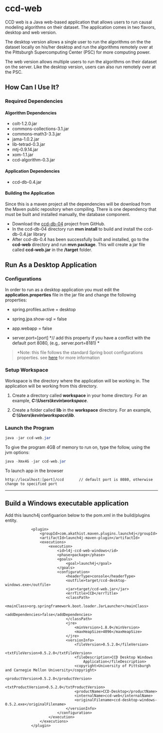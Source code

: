 # ccd-web
CCD web is a Java web-based application that allows users to run causal modeling algorithms on their dataset.  The application comes in two flavors, desktop and web version.

The desktop version allows a single user to run the algorithms on the the dataset locally on his/her desktop and run the algorithms remotely over at the Pittsburgh Supercomputing Center (PSC) for more computing power.

The web version allows multiple users to run the algorithms on their dataset on the server.  Like the desktop version, users can also run remotely over at the PSC.

## How Can I Use It?
### Required Dependencies
#### Algorithm Dependencies
* colt-1.2.0.jar
* commons-collections-3.1.jar
* commons-math3-3.3.jar
* jama-1.0.2.jar
* lib-tetrad-0.3.jar
* mtj-0.9.14.jar
* xom-1.1.jar
* ccd-algorithm-0.3.jar

#### Application Dependencies
* ccd-db-0.4.jar

#### Building the Application
Since this is a maven project all the dependencies will be download from the Maven public repository when compiling. There is one dependency that must be built and installed manually, the database component.  
* Download the [ccd-db-04](https://github.com/bd2kccd/ccd-db/tree/v0.4-alpha) project from GitHub.
* In the ccd-db-04 directory run **mvn install** to build and install the ccd-db-0.4.jar library   
* After ccd-db-0.4 has been successfully built and installed, go to the **ccd-web** directory and run **mvn package**. This will create a jar file called **ccd-web.jar** in the **/target** folder.


## Run As a Desktop Application
### Configurations
In order to run as a desktop application you must edit the **application.properties** file in the jar file and change the following properties:

* spring.profiles.active = desktop

* spring.jpa.show-sql = false

* app.webapp = false

* server.port=[port]     *// add this property if you have a conflict with the default port 8080, (e.g,. server.port=8181) *

> *Note: this file follows the standard Spring boot configurations properties. see [here](http://docs.spring.io/spring-boot/docs/current-SNAPSHOT/reference/htmlsingle/#common-application-properties) for more information

### Setup Workspace
Workspace is the directory where the application will be working in.  The application will be working from this directory.

1. Create a directory called **workspace** in your home directory.  For an example, ***C:\Users\kevin\workspace***.

2. Create a folder called **lib** in the **workspace** directory.  For an example, ***C:\Users\kevin\workspace\lib***.


### Launch the Program
```java
java -jar ccd-web.jar
```
To give the program 4GB of memory to run on, type the follow, using the jvm options:
```java
java -Xmx4G -jar ccd-web.jar
```

To launch app in the browser
```
http://localhost:[port]/ccd       // default port is 8080, otherwise change to specified port
```

******

## Build a Windows executable application
Add this launch4j configuarion below to the pom.xml in the build/plugins entity. 

```
			<plugin>
				<groupId>com.akathist.maven.plugins.launch4j</groupId>
				<artifactId>launch4j-maven-plugin</artifactId>
				<executions>
					<execution>
						<id>l4j-ccd-web-windows</id>
						<phase>package</phase>
						<goals>
							<goal>launch4j</goal>
						</goals>
						<configuration>
							<headerType>console</headerType>
							<outfile>target/ccd-desktop-windows.exe</outfile>
							<jar>target/ccd-web.jar</jar>
							<errTitle>CCD</errTitle>
							<classPath>
								<mainClass>org.springframework.boot.loader.JarLauncher</mainClass>
								<addDependencies>false</addDependencies>
							</classPath>
							<jre>
								<minVersion>1.8.0</minVersion>
								<maxHeapSize>4096</maxHeapSize>
							</jre>
							<versionInfo>
								<fileVersion>0.5.2.0</fileVersion>
								<txtFileVersion>0.5.2.0</txtFileVersion>
								<fileDescription>CCD Desktop Windows
									Application</fileDescription>
								<copyright>University of Pittsburgh and Carnegie Mellon University</copyright>
								<productVersion>0.5.2.0</productVersion>
								<txtProductVersion>0.5.2.0</txtProductVersion>
								<productName>CCD-Desktop</productName>
								<internalName>ccd-web</internalName>
								<originalFilename>ccd-desktop-windows-0.5.2.exe</originalFilename>
							</versionInfo>
						</configuration>
					</execution>
				</executions>
			</plugin>

```
